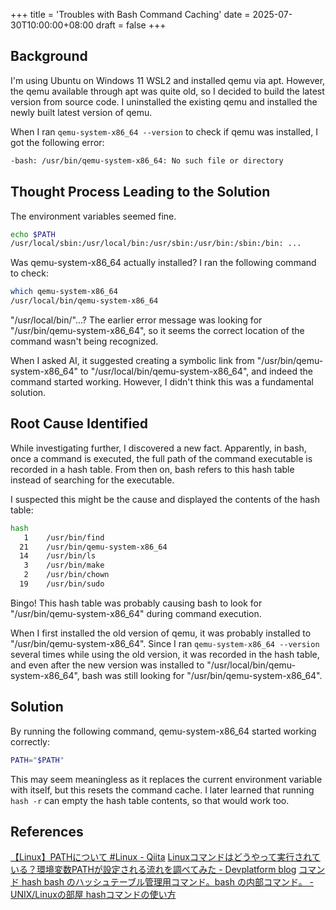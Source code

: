 +++
title = 'Troubles with Bash Command Caching'
date = 2025-07-30T10:00:00+08:00
draft = false
+++

## Background

I'm using Ubuntu on Windows 11 WSL2 and installed qemu via apt.
However, the qemu available through apt was quite old, so I decided to build the latest version from source code.
I uninstalled the existing qemu and installed the newly built latest version of qemu.

When I ran `qemu-system-x86_64 --version` to check if qemu was installed, I got the following error:

```bash
-bash: /usr/bin/qemu-system-x86_64: No such file or directory
```

## Thought Process Leading to the Solution

The environment variables seemed fine.

```bash
echo $PATH
/usr/local/sbin:/usr/local/bin:/usr/sbin:/usr/bin:/sbin:/bin: ...
```

Was qemu-system-x86_64 actually installed? I ran the following command to check:

```bash
which qemu-system-x86_64
/usr/local/bin/qemu-system-x86_64
```

"/usr/local/bin/"...?
The earlier error message was looking for "/usr/bin/qemu-system-x86_64", so it seems the correct location of the command wasn't being recognized.

When I asked AI, it suggested creating a symbolic link from "/usr/bin/qemu-system-x86_64" to "/usr/local/bin/qemu-system-x86_64", and indeed the command started working.
However, I didn't think this was a fundamental solution.

## Root Cause Identified

While investigating further, I discovered a new fact.
Apparently, in bash, once a command is executed, the full path of the command executable is recorded in a hash table.
From then on, bash refers to this hash table instead of searching for the executable.

I suspected this might be the cause and displayed the contents of the hash table:

```bash
hash
   1    /usr/bin/find
  21    /usr/bin/qemu-system-x86_64
  14    /usr/bin/ls
   3    /usr/bin/make
   2    /usr/bin/chown
  19    /usr/bin/sudo
```

Bingo! This hash table was probably causing bash to look for "/usr/bin/qemu-system-x86_64" during command execution.

When I first installed the old version of qemu, it was probably installed to "/usr/bin/qemu-system-x86_64".
Since I ran `qemu-system-x86_64 --version` several times while using the old version, it was recorded in the hash table, and even after the new version was installed to "/usr/local/bin/qemu-system-x86_64", bash was still looking for "/usr/bin/qemu-system-x86_64".

## Solution

By running the following command, qemu-system-x86_64 started working correctly:

```bash
PATH="$PATH"
```

This may seem meaningless as it replaces the current environment variable with itself, but this resets the command cache.
I later learned that running `hash -r` can empty the hash table contents, so that would work too.
  
## References

[【Linux】PATHについて #Linux - Qiita](https://qiita.com/ryouya3948/items/8edbd5d744c83dd41141)
[Linuxコマンドはどうやって実行されている？環境変数PATHが設定される流れを調べてみた - Devplatform blog](https://blog.devplatform.techmatrix.jp/blog/env-var-path-bash-001/)
[コマンド hash bash のハッシュテーブル管理用コマンド。bash の内部コマンド。 - UNIX/Linuxの部屋 hashコマンドの使い方](http://x68000.q-e-d.net/~68user/unix/pickup?hash)
